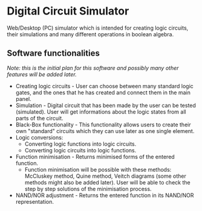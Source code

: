 # Digital Circuit Simulator
Web/Desktop (PC) simulator which is intended for creating logic circuits, their simulations and many different operations in boolean algebra.
## Software functionalities
*Note: this is the initial plan for this software and possibly many other features will be added later.*
* Creating logic circuits - User can choose between many standard logic gates, and the ones that he has created and connect them in the main panel.
* Simulation - Digital circuit that has been made by the user can be tested (simulated). User will get informations about the logic states from all parts of the circuit.
* Black-Box functionality - This functionality allows users to create their own "standard" circuits which they can use later as one single element.
* Logic conversions:
  * Converting logic functions into logic circuits.
  * Converting logic circuits into logic functions.
* Function minimisation - Returns minimised forms of the entered function.
  * Function minimisation will be possible with these methods: McCluskey method, Quine method, Veitch diagrams (some other methods might also be added later). 
  User will be able to check the 
  step by step solutions of the minimisation process.
* NAND/NOR adjustment - Returns the entered function in its NAND/NOR representation.
